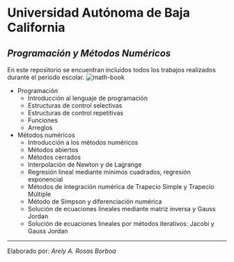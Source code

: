 # Universidad Autónoma de Baja California
## _Programación y Métodos Numéricos_

En este repositorio se encuentran incluídos todos los trabajos realizados durante el periodo escolar. ![math-book](https://user-images.githubusercontent.com/72161582/102466068-54664480-4003-11eb-9e6c-5f32f6611a3d.png)


* Programación
  - Introducción al lenguaje de programación
  - Estructuras de control selectivas
  - Estructuras de control repetitivas
  - Funciones
  - Arreglos
* Métodos numéricos
  - Introducción a los métodos numéricos
  - Métodos abiertos
  - Métodos cerrados
  - Interpolación de Newton y de Lagrange
  - Regresión lineal mediante mínimos cuadrados, regresión exponencial
  - Métodos de integración numérica de Trapecio Simple y Trapecio Múltiple
  - Método de Simpson y diferenciación numérica
  - Solución de ecuaciones lineales mediante matriz inversa y Gauss Jordan
  - Solución de ecuaciones lineales por métodos iterativos: Jacobi y Gauss Jordan 
________________________________________________________________________________________________________________________
Elaborado por: _Arely A. Rosas Borboa_
